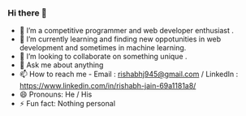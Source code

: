 ### Hi there 👋


- 🔭 I’m a competitive programmer and web developer enthusiast . 
- 🌱 I’m currently learning and finding new oppotunities in web development and sometimes in machine learning.
- 👯 I’m looking to collaborate on something unique .
- 💬 Ask me about anything 
- 📫 How to reach me - Email : rishabhj945@gmail.com / LinkedIn : https://www.linkedin.com/in/rishabh-jain-69a1181a8/
- 😄 Pronouns: He / His 
- ⚡ Fun fact:  Nothing personal 

